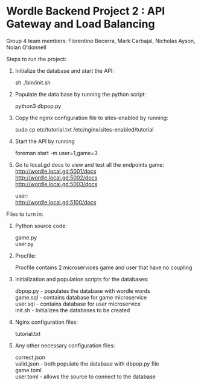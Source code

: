 # Wordle Backend Project 2 : API Gateway and Load Balancing

Group 4 team members:
Florentino Becerra, Mark Carbajal, Nicholas Ayson, Nolan O'donnell

Steps to run the project:

1. Initialize the database and start the API:

   sh ./bin/init.sh

2. Populate the data base by running the python script:

   python3 dbpop.py

3. Copy the nginx configuration file to sites-enabled by running:

   sudo cp etc/tutorial.txt /etc/nginx/sites-enabled/tutorial

4. Start the API by running

   foreman start -m user=1,game=3

5. Go to local.gd docs to view and test all the endpoints
   game:   
   http://wordle.local.gd:5001/docs   
   http://wordle.local.gd:5002/docs   
   http://wordle.local.gd:5003/docs   
      
   user:  
   http://wordle.local.gd:5100/docs  

Files to turn in:

1. Python source code:

   game.py  
   user.py  


2. Procfile:

   Procfile contains 2 microservices game and user that have no coupling

3. Initialization and population scripts for the databases:

   dbpop.py - populates the database with wordle words  
   game.sql - contains database for game microservice  
   user.sql - contains database for user microservice  
   init.sh - Initializes the databases to be created  

4. Nginx configuration files:

   tutorial.txt

5. Any other necessary configuration files:
   
   correct.json  
   valid.json - both populate the database with dbpop.py file  
   game.toml  
   user.toml - allows the source to connect to the database  








